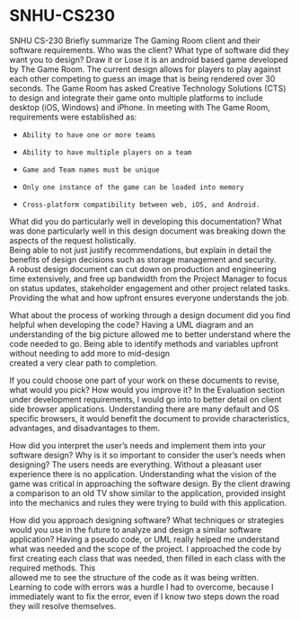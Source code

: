 # SNHU-CS230
SNHU CS-230
Briefly summarize The Gaming Room client and their software requirements. Who was the client? What type of software did they want you to design? 
    Draw it or Lose it is an android based game developed by The Game Room. The current design allows for players to play against each other competing to guess an image that is being rendered over 30 seconds. 
    The Game Room has asked Creative Technology Solutions (CTS) to design and integrate their game onto multiple platforms to include desktop (iOS, Windows) and iPhone. 
    In meeting with The Game Room, requirements were established as: 
  -     Ability to have one or more teams 
  -     Ability to have multiple players on a team 
  -     Game and Team names must be unique 
  -     Only one instance of the game can be loaded into memory 
  -     Cross-platform compatibility between web, iOS, and Android. 
  
What did you do particularly well in developing this documentation? 
  What was done particularly well in this design document was breaking down the aspects of the request holistically.  
  Being able to not just justify recommendations, but explain in detail the benefits of design decisions such as storage management and security.  
  A robust design document can cut down on production and engineering time extensively, and free up bandwidth from the Project Manager to focus on status updates, stakeholder engagement and other project related tasks.  
  Providing the what and how upfront ensures everyone understands the job. 
 
What about the process of working through a design document did you find helpful when developing the code? 
  Having a UML diagram and an understanding of the big picture allowed me to better understand where the code needed to go. Being able to identify methods and variables upfront without needing to add more to mid-design  
  created a very clear path to completion.  

If you could choose one part of your work on these documents to revise, what would you pick? How would you improve it? 
  In the Evaluation section under development requirements, I would go into to better detail on client side browser applications. Understanding there are many default and OS specific browsers, it would benefit the document 
  to provide characteristics, advantages, and disadvantages to them.  
 
How did you interpret the user’s needs and implement them into your software design? Why is it so important to consider the user’s needs when designing? 
  The users needs are everything. Without a pleasant user experience there is no application. Understanding what the vision of the game was critical in approaching the software design. By the client drawing a comparison to 
  an old TV show similar to the application, provided insight into the mechanics and rules they were trying to build with this application.  
 
How did you approach designing software? What techniques or strategies would you use in the future to analyze and design a similar software application? 
  Having a pseudo code, or UML really helped me understand what was needed and the scope of the project. I approached the code by first creating each class that was needed, then filled in each class with the required methods. This  
  allowed me to see the structure of the code as it was being written. Learning to code with errors was a hurdle I had to overcome, because I immediately want to fix the error, even if I know two steps down the road they will resolve 
  themselves.  

   

 

 

